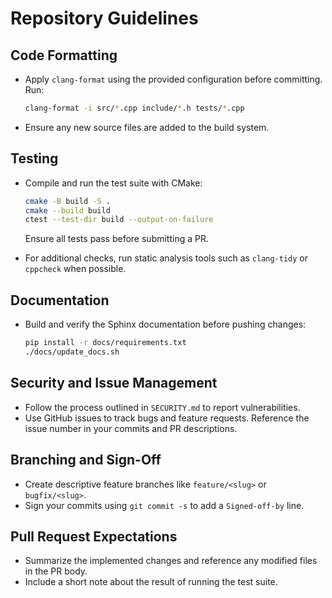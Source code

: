 # Repository Guidelines

## Code Formatting
- Apply `clang-format` using the provided configuration before committing. Run:
  ```bash
  clang-format -i src/*.cpp include/*.h tests/*.cpp
  ```
- Ensure any new source files are added to the build system.

## Testing
- Compile and run the test suite with CMake:
  ```bash
  cmake -B build -S .
  cmake --build build
  ctest --test-dir build --output-on-failure
  ```
  Ensure all tests pass before submitting a PR.

- For additional checks, run static analysis tools such as `clang-tidy` or `cppcheck` when possible.

## Documentation
- Build and verify the Sphinx documentation before pushing changes:
  ```bash
  pip install -r docs/requirements.txt
  ./docs/update_docs.sh
  ```

## Security and Issue Management
- Follow the process outlined in `SECURITY.md` to report vulnerabilities.
- Use GitHub issues to track bugs and feature requests. Reference the issue number in your commits and PR descriptions.

## Branching and Sign-Off
- Create descriptive feature branches like `feature/<slug>` or `bugfix/<slug>`.
- Sign your commits using `git commit -s` to add a `Signed-off-by` line.

## Pull Request Expectations
- Summarize the implemented changes and reference any modified files in the PR body.
- Include a short note about the result of running the test suite.
